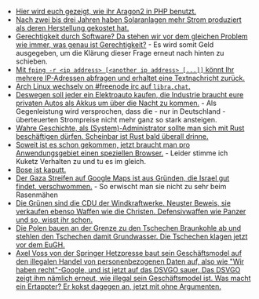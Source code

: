 * [Hier wird euch gezeigt, wie ihr Aragon2 in PHP benutzt.](https://scheible.it/hash-algorithmus-argon2-in-php/)
* [Nach zwei bis drei Jahren haben Solaranlagen mehr Strom produziert als deren Herstellung gekostet hat.](https://www.sonnenseite.com/de/energie/uba-oekobilanz-photovoltaik-anlagen-amortisieren-sich-energetisch-nach-maximal-21-jahren/)
* [Gerechtigkeit durch Software? Da stehen wir vor dem gleichen Problem wie immer, was genau ist Gerechtigkeit?](https://netzpolitik.org/2021/automatisierte-entscheidungen-gerechtigkeit-ist-kein-plugin/) - Es wird somit Geld ausgegeben, um die Klärung dieser Frage erneut nach hinten zu schieben.
* [Mit `fping -r <ip address> [<another ip address> [...]]` könnt Ihr mehrere IP-Adressen abfragen und erhaltet eine Textnachricht zurück.](https://www.incredigeek.com/home/ping-multiple-ip-addresses-to-see-if-they-are-up-or-down/)
* [Arch Linux wechselv on #freenode irc auf `libra.chat`.](https://archlinux.org/news/move-of-official-irc-channels-to-liberachat/)
* [Deswegen soll jeder ein Elektroauto kaufen, die Industrie braucht eure privaten Autos als Akkus um über die Nacht zu kommen.](https://www.sonnenseite.com/de/zukunft/konzept-fuer-dezentrale-energiewende-ich-mache-mit-muss-aber-nichts-machen/) - Als Gegenleistung wird versprochen, dass die - nur in Deutschland - überteuerten Strompreise nicht mehr ganz so stark ansteigen.
* [Wahre Geschichte, als (System)-Administrator sollte man sich mit Rust beschäftigen dürfen. Scheinbar ist Rust bald überall drinne.](https://utcc.utoronto.ca/~cks/space/blog/programming/RustInOurFuture)
* [Soweit ist es schon gekommen, jetzt braucht man pro Anwendungsgebiet einen speziellen Browser.](https://www.kuketz-blog.de/browser-nutzung-am-desktop-digitaler-schutzschild-teil2/) - Leider stimme ich Kuketz Verhalten zu und tu es im gleich.
* [Bose ist kaputt.](https://www.borncity.com/blog/2021/05/25/audio-hersteller-bose-datenleck-nach-ransomware-befall/)
* [Der Gaza Streifen auf Google Maps ist aus Gründen, die Israel gut findet, verschwommen.](http://n-gate.com/hackernews/2021/05/21/0/) - So erwischt man sie nicht zu sehr beim Rasenmähen
* [Die Grünen sind die CDU der Windkraftwerke. Neuster Beweis, sie verkaufen ebenso Waffen wie die Christen. Defensivwaffen wie Panzer und so, wisst ihr schon.](https://blog.fefe.de/?ts=9e5214f9)
* [Die Polen bauen an der Grenze zu den Tschechen Braunkohle ab und stehlen den Tschechen damit Grundwasser. Die Tschechen klagen jetzt vor dem EuGH.](https://blog.fefe.de/?ts=9e522ae9)
* [Axel Voss von der Springer Hetzpresse baut sein Geschäftsmodel auf den illegalen Handel von personenbezogenen Daten auf, also wie "Wir haben recht"-Google, und ist jetzt auf das DSVGO sauer. Das DSVGO zeigt ihm nämlich erneut, wie illegal sein Geschäftsmodel ist. Was macht ein Ertappter? Er kokst dagegen an, jetzt mit ohne Argumenten.](https://blog.fefe.de/?ts=9e523258)

